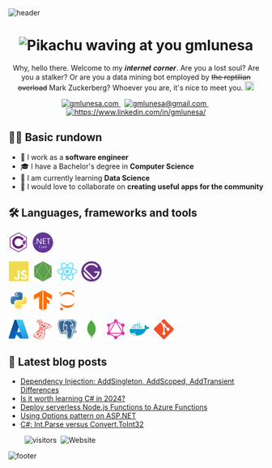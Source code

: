 <img src='assets/header.jpg' alt="header"/>
<h1 align="center">
  <img src="https://emojis.slackmojis.com/emojis/images/1579216111/7550/pikachu_wave.gif" width="30" height="30" alt="Pikachu waving at you"/>&nbsp;gmlunesa
</h1>

<!-- <img src='https://raw.githubusercontent.com/gmlunesa/gmlunesa/development/assets/rei.png' align='right' width="22%" alt="Rei Ayanami"/> -->

<p align="center">
  Why, hello there. Welcome to my 𝒊𝒏𝒕𝒆𝒓𝒏𝒆𝒕 𝒄𝒐𝒓𝒏𝒆𝒓. Are you a lost soul? Are you a stalker? Or are you a data mining bot employed by <s>the reptilian overload</s> Mark Zuckerberg?   Whoever you are, it's nice to meet you. <img src="https://emojis.slackmojis.com/emojis/images/1597485560/10024/coffee.png" width="18" height="18"/>
<p>

<p align="center">
  <a href="https:///gmlunesa.com">
    <img src="https://img.shields.io/badge/gmlunesa.com-FF00BF.svg?&style=for-the-badge&logo=google-chrome&logoColor=white" alt="gmlunesa.com"/>
  </a>&nbsp;
  <a href="mailto:gmlunesa@gmail.com">
    <img src="https://img.shields.io/badge/gmail-D14836?&style=for-the-badge&logo=gmail&logoColor=white" alt="gmlunesa@gmail.com"/>
  </a>&nbsp;
  <a href="https://www.linkedin.com/in/gmlunesa/">
    <img src="https://img.shields.io/badge/linkedin-%230077B5.svg?&style=for-the-badge&logo=linkedin&logoColor=white" alt="https://www.linkedin.com/in/gmlunesa/"/>
  </a>
</p>

## 👩‍💻 Basic rundown

- 💼 I work as a **software engineer**
- 🎓 I have a Bachelor's degree in **Computer Science**
- 🌱 I am currently learning **Data Science**
- 👯 I would love to collaborate on **creating useful apps for the community**

## 🛠 Languages, frameworks and tools

<img src="https://raw.githubusercontent.com/devicons/devicon/master/icons/csharp/csharp-line.svg" title="C#" alt="C#" width="40" height="40"/>&nbsp;
<img src="https://raw.githubusercontent.com/devicons/devicon/master/icons/dotnetcore/dotnetcore-original.svg" title=".NET" alt=".NET" width="40" height="40"/>&nbsp;

<img src="https://raw.githubusercontent.com/devicons/devicon/master/icons/javascript/javascript-plain.svg" title="JS" alt="JS" width="40" height="40"/>&nbsp;
<img src="https://raw.githubusercontent.com/devicons/devicon/master/icons/nodejs/nodejs-plain.svg" title="Node.js" alt="Node.js" width="40" height="40"/>&nbsp;
<img src="https://raw.githubusercontent.com/devicons/devicon/master/icons/react/react-original.svg" title="React" alt="React" width="40" height="40"/>&nbsp;
<img src="https://raw.githubusercontent.com/devicons/devicon/master/icons/gatsby/gatsby-plain.svg" title="Gatsby" alt="Gatsby" width="40" height="40"/>&nbsp;

<img src="https://raw.githubusercontent.com/devicons/devicon/master/icons/python/python-original.svg" title="Python" alt="Python" width="40" height="40"/>&nbsp;
<img src="https://raw.githubusercontent.com/devicons/devicon/master/icons/tensorflow/tensorflow-original.svg" title="Tensorflow" alt="Tensorflow" width="40" height="40"/>&nbsp;
<img src="https://raw.githubusercontent.com/devicons/devicon/master/icons/jupyter/jupyter-plain.svg" title="Jupyter" alt="Jupyter" width="40" height="40"/>&nbsp;

<img src="https://raw.githubusercontent.com/devicons/devicon/master/icons/azure/azure-original.svg" title="Azure" alt="Azure" width="40" height="40"/>&nbsp;
<img src="https://raw.githubusercontent.com/devicons/devicon/master/icons/microsoftsqlserver/microsoftsqlserver-plain.svg" title="MicrosoftSQLServer" alt="MicrosoftSQLServer" width="40" height="40"/>&nbsp;
<img src="https://raw.githubusercontent.com/devicons/devicon/master/icons/postgresql/postgresql-plain.svg" title="PostgreSQL" alt="PostgreSQL" width="40" height="40"/>&nbsp;
<img src="https://raw.githubusercontent.com/devicons/devicon/master/icons/mongodb/mongodb-plain.svg" title="MongoDB" alt="MongoDB" width="40" height="40"/>&nbsp;
<img src="https://raw.githubusercontent.com/devicons/devicon/master/icons/graphql/graphql-plain.svg" title="GraphQL" alt="GraphQL" width="40" height="40"/>&nbsp;
<img src="https://raw.githubusercontent.com/devicons/devicon/master/icons/docker/docker-plain.svg" title="Docker" alt="Docker" width="40" height="40"/>&nbsp;
<img src="https://raw.githubusercontent.com/devicons/devicon/master/icons/git/git-plain.svg" title="Git" alt="Git" width="40" height="40"/>&nbsp;

## 📰 Latest blog posts

<!-- BLOG-POST-LIST:START -->
- [Dependency Injection: AddSingleton, AddScoped, AddTransient Differences](https://gmlunesa.hashnode.dev/dependency-injection-addsingleton-addscoped-addtransient-differences)
- [Is it worth learning C# in 2024?](https://gmlunesa.hashnode.dev/is-it-worth-learning-c-in-2024)
- [Deploy serverless Node.js Functions to Azure Functions](https://gmlunesa.hashnode.dev/deploy-serverless-nodejs-functions-azure)
- [Using Options pattern on ASP.NET](https://gmlunesa.hashnode.dev/using-options-pattern-on-aspnet)
- [C#: Int.Parse versus Convert.ToInt32](https://gmlunesa.hashnode.dev/c-intparse-versus-converttoint32)
<!-- BLOG-POST-LIST:END -->

&nbsp;&nbsp;&nbsp;&nbsp;&nbsp;&nbsp;&nbsp;&nbsp;![visitors](https://komarev.com/ghpvc/?username=gmlunesa&style=flat-square)
&nbsp;![Website](https://img.shields.io/website?down_color=blue&down_message=offline&up_color=brightgreen&up_message=online&style=flat-square&url=https%3A%2F%2Fgmlunesa.github.io)

<img src='assets/footer.jpg' alt="footer"/>

